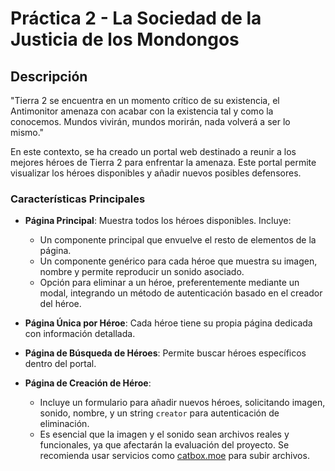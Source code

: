 # Práctica 2 - La Sociedad de la Justicia de los Mondongos

## Descripción

"Tierra 2 se encuentra en un momento crítico de su existencia, el Antimonitor amenaza con acabar con la existencia tal y como la conocemos. Mundos vivirán, mundos morirán, nada volverá a ser lo mismo."

En este contexto, se ha creado un portal web destinado a reunir a los mejores héroes de Tierra 2 para enfrentar la amenaza. Este portal permite visualizar los héroes disponibles y añadir nuevos posibles defensores.

### Características Principales

- **Página Principal**: Muestra todos los héroes disponibles. Incluye:
  - Un componente principal que envuelve el resto de elementos de la página.
  - Un componente genérico para cada héroe que muestra su imagen, nombre y permite reproducir un sonido asociado.
  - Opción para eliminar a un héroe, preferentemente mediante un modal, integrando un método de autenticación basado en el creador del héroe.

- **Página Única por Héroe**: Cada héroe tiene su propia página dedicada con información detallada.

- **Página de Búsqueda de Héroes**: Permite buscar héroes específicos dentro del portal.

- **Página de Creación de Héroe**:
  - Incluye un formulario para añadir nuevos héroes, solicitando imagen, sonido, nombre, y un string `creator` para autenticación de eliminación.
  - Es esencial que la imagen y el sonido sean archivos reales y funcionales, ya que afectarán la evaluación del proyecto. Se recomienda usar servicios como [catbox.moe](https://catbox.moe/) para subir archivos.

 
